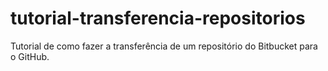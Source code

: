 # tutorial-transferencia-repositorios
Tutorial de como fazer a transferência de um repositório do Bitbucket para o GitHub.
